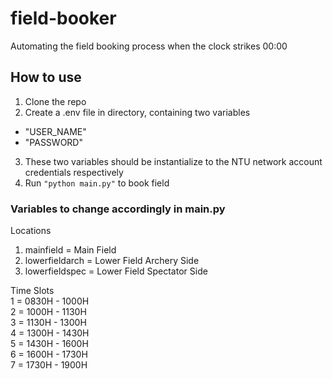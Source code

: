 # field-booker
Automating the field booking process when the clock strikes 00:00


## How to use
1) Clone the repo
2) Create a .env file in directory, containing two variables
- "USER_NAME"
- "PASSWORD"
3) These two variables should be instantialize to the NTU network account credentials respectively
4) Run ```"python main.py"``` to book field

  
    
### Variables to change accordingly in main.py

Locations 
1) mainfield = Main Field
2) lowerfieldarch = Lower Field Archery Side
3) lowerfieldspec = Lower Field Spectator Side
  
    
Time Slots  
1 = 0830H - 1000H  
2 = 1000H - 1130H  
3 = 1130H - 1300H  
4 = 1300H - 1430H  
5 = 1430H - 1600H  
6 = 1600H - 1730H  
7 = 1730H - 1900H  
